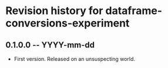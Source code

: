 # Revision history for dataframe-conversions-experiment

## 0.1.0.0 -- YYYY-mm-dd

* First version. Released on an unsuspecting world.
